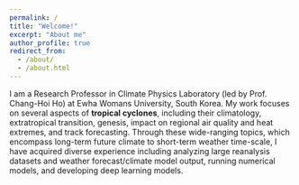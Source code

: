 ```yaml
---
permalink: /
title: "Welcome!"
excerpt: "About me"
author_profile: true
redirect_from: 
  - /about/
  - /about.html
---
```


I am a Research Professor in Climate Physics Laboratory (led by Prof. Chang-Hoi Ho) at Ewha Womans University, South Korea. My work focuses on several aspects of <b>tropical cyclones</b>, including their climatology, extratropical transition, genesis, impact on regional air quality and heat extremes, and track forecasting. Through these wide-ranging topics, which encompass long-term future climate to short-term weather time-scale, I have acquired diverse experience including analyzing large reanalysis datasets and weather forecast/climate model output, running numerical models, and developing deep learning models.
